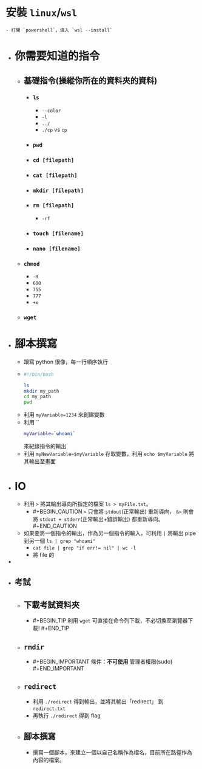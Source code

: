 # 安裝 `linux`/`wsl`
	- 打開 `powershell`，填入 `wsl --install`
- # 你需要知道的指令
	- ## 基礎指令(操縱你所在的資料夾的資料)
		- ### `ls`
			- ``--color``
			- `-l`
			- `../`
			- `./cp` vs `cp`
		- ### `pwd`
		- ### ``cd [filepath]``
		- ### ``cat [filepath]``
		- ### `mkdir [filepath]`
		- ### `rm [filepath]`
			- `-rf`
		- ### `touch [filename]`
		- ### ``nano [filename]``
	- ### `chmod`
		- `-R`
		- `600`
		- `755`
		- `777`
		- `+x`
	- ### `wget`
- # 腳本撰寫
	- 跟寫 python 很像，每一行順序執行
	- ```bash
	  #!/bin/bash
	  
	  ls
	  mkdir my_path
	  cd my_path
	  pwd
	  ```
	- 利用 `myVariable=1234` 來創建變數
	- 利用 ``
	  ```bash 
	  myVariable=`whoami`
	  ```
	  來紀錄指令的輸出
	- 利用 `myNewVariable=$myVariable` 存取變數，利用 `echo $myVariable` 將其輸出至畫面
- # IO
	- 利用 `>` 將其輸出導向所指定的檔案 `ls > myFile.txt`。
		- #+BEGIN_CAUTION
		  `>` 只會將 `stdout`(正常輸出) 重新導向，
		  `&>` 則會將 `stdout + stderr`(正常輸出+錯誤輸出) 都重新導向。
		  #+END_CAUTION
	- 如果要將一個指令的輸出，作為另一個指令的輸入，可利用 `|` 將輸出 pipe 到另一個 `ls | grep "whoami"`
		- `cat file | grep "if err!= nil" | wc -l`
		- 將 file 的
-
- ## 考試
	- ## 下載考試資料夾
		- #+BEGIN_TIP
		  利用 `wget` 可直接在命令列下載，不必切換至瀏覽器下載!
		  #+END_TIP
	- ## `rmdir`
		- #+BEGIN_IMPORTANT
		  條件：**不可使用** 管理者權限(sudo)
		  #+END_IMPORTANT
	- ## `redirect`
		- 利用 `./redirect` 得到輸出，並將其輸出「redirect」 到 `redirect.txt`
		- 再執行 `./redirect` 得到 flag
	- ## 腳本撰寫
		- 撰寫一個腳本，來建立一個以自己名稱作為檔名，目前所在路徑作為內容的檔案。